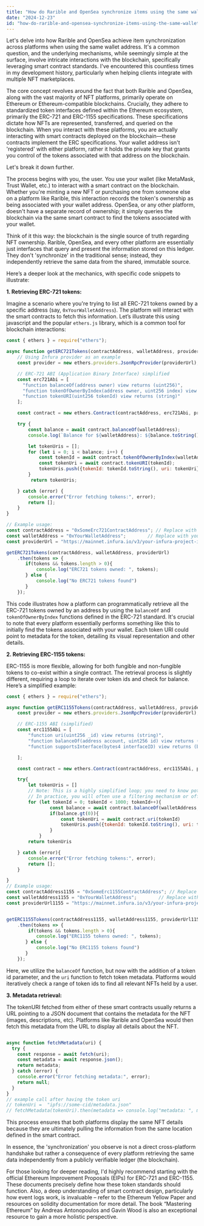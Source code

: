 ```yaml
---
title: "How do Rarible and OpenSea synchronize items using the same wallet address?"
date: "2024-12-23"
id: "how-do-rarible-and-opensea-synchronize-items-using-the-same-wallet-address"
---
```


Let's delve into how Rarible and OpenSea achieve item synchronization across platforms when using the same wallet address. It's a common question, and the underlying mechanisms, while seemingly simple at the surface, involve intricate interactions with the blockchain, specifically leveraging smart contract standards. I've encountered this countless times in my development history, particularly when helping clients integrate with multiple NFT marketplaces.

The core concept revolves around the fact that both Rarible and OpenSea, along with the vast majority of NFT platforms, primarily operate on Ethereum or Ethereum-compatible blockchains. Crucially, they adhere to standardized token interfaces defined within the Ethereum ecosystem, primarily the ERC-721 and ERC-1155 specifications. These specifications dictate how NFTs are represented, transferred, and queried on the blockchain. When you interact with these platforms, you are actually interacting with smart contracts deployed on the blockchain—these contracts implement the ERC specifications. Your wallet address isn't 'registered' with either platform, rather it holds the private key that grants you control of the tokens associated with that address on the blockchain.

Let's break it down further.

The process begins with you, the user. You use your wallet (like MetaMask, Trust Wallet, etc.) to interact with a smart contract on the blockchain. Whether you're minting a new NFT or purchasing one from someone else on a platform like Rarible, this interaction records the token's ownership as being associated with your wallet address. OpenSea, or any other platform, doesn't have a separate record of ownership; it simply queries the blockchain via the same smart contract to find the tokens associated with your wallet.

Think of it this way: the blockchain is the single source of truth regarding NFT ownership. Rarible, OpenSea, and every other platform are essentially just interfaces that query and present the information stored on this ledger. They don't 'synchronize' in the traditional sense; instead, they independently retrieve the same data from the shared, immutable source.

Here’s a deeper look at the mechanics, with specific code snippets to illustrate:

**1. Retrieving ERC-721 tokens:**

Imagine a scenario where you're trying to list all ERC-721 tokens owned by a specific address (say, `0xYourWalletAddress`). The platform will interact with the smart contracts to fetch this information. Let’s illustrate this using javascript and the popular `ethers.js` library, which is a common tool for blockchain interactions:

```javascript
const { ethers } = require("ethers");

async function getERC721Tokens(contractAddress, walletAddress, providerUrl) {
    // Using Infura provider as an example
    const provider = new ethers.providers.JsonRpcProvider(providerUrl);

    // ERC-721 ABI (Application Binary Interface) simplified
    const erc721Abi = [
      "function balanceOf(address owner) view returns (uint256)",
      "function tokenOfOwnerByIndex(address owner, uint256 index) view returns (uint256)",
      "function tokenURI(uint256 tokenId) view returns (string)"
    ];

    const contract = new ethers.Contract(contractAddress, erc721Abi, provider);

    try {
        const balance = await contract.balanceOf(walletAddress);
        console.log(`Balance for ${walletAddress}: ${balance.toString()}`);

        let tokenUris = [];
        for (let i = 0; i < balance; i++) {
            const tokenId = await contract.tokenOfOwnerByIndex(walletAddress, i);
            const tokenUri = await contract.tokenURI(tokenId);
            tokenUris.push({tokenId: tokenId.toString(), uri: tokenUri});
        }
         return tokenUris;

    } catch (error) {
        console.error("Error fetching tokens:", error);
        return [];
    }
}

// Example usage:
const contractAddress = "0xSomeErc721ContractAddress"; // Replace with an actual contract address
const walletAddress = "0xYourWalletAddress";        // Replace with your wallet address
const providerUrl = "https://mainnet.infura.io/v3/your-infura-project-id"; // replace with your infura or similar node provider url

getERC721Tokens(contractAddress, walletAddress, providerUrl)
    .then(tokens => {
       if(tokens && tokens.length > 0){
           console.log("ERC721 tokens owned: ", tokens);
       } else {
           console.log("No ERC721 tokens found")
       }
    });
```
This code illustrates how a platform can programmatically retrieve all the ERC-721 tokens owned by an address by using the `balanceOf` and `tokenOfOwnerByIndex` functions defined in the ERC-721 standard. It's crucial to note that every platform essentially performs something like this to initially find the tokens associated with your wallet. Each token URI could point to metadata for the token, detailing its visual representation and other details.

**2. Retrieving ERC-1155 tokens:**

ERC-1155 is more flexible, allowing for both fungible and non-fungible tokens to co-exist within a single contract. The retrieval process is slightly different, requiring a loop to iterate over token ids and check for balance. Here’s a simplified example:
```javascript
const { ethers } = require("ethers");

async function getERC1155Tokens(contractAddress, walletAddress, providerUrl) {
    const provider = new ethers.providers.JsonRpcProvider(providerUrl);

    // ERC-1155 ABI (simplified)
    const erc1155Abi = [
        "function uri(uint256 _id) view returns (string)",
        "function balanceOf(address account, uint256 id) view returns (uint256)",
        "function supportsInterface(bytes4 interfaceID) view returns (bool)",

    ];

    const contract = new ethers.Contract(contractAddress, erc1155Abi, provider);

    try{
        let tokenUris = []
        // Note: This is a highly simplified loop; you need to know potential token ids for ERC1155.
        // In practice, you will often use a filtering mechanism or off-chain databases to retrieve relevant ids
        for (let tokenId = 0; tokenId < 1000; tokenId++){
                const balance = await contract.balanceOf(walletAddress, tokenId);
                if(balance.gt(0)){
                    const tokenUri = await contract.uri(tokenId)
                    tokenUris.push({tokenId: tokenId.toString(), uri: tokenUri, balance: balance.toString()})
                }
            }
        return tokenUris

    } catch (error){
        console.error("Error fetching tokens:", error);
        return [];
    }

}
// Example usage:
const contractAddress1155 = "0xSomeErc1155ContractAddress"; // Replace with an actual contract address
const walletAddress1155 = "0xYourWalletAddress";        // Replace with your wallet address
const providerUrl1155 = "https://mainnet.infura.io/v3/your-infura-project-id"; // replace with your infura or similar node provider url


getERC1155Tokens(contractAddress1155, walletAddress1155, providerUrl1155)
    .then(tokens => {
        if(tokens && tokens.length > 0){
           console.log("ERC1155 tokens owned: ", tokens);
       } else {
           console.log("No ERC1155 tokens found")
       }
    });

```

Here, we utilize the `balanceOf` function, but now with the addition of a token id parameter, and the `uri` function to fetch token metadata. Platforms would iteratively check a range of token ids to find all relevant NFTs held by a user.

**3. Metadata retrieval:**

The tokenURI fetched from either of these smart contracts usually returns a URL pointing to a JSON document that contains the metadata for the NFT (images, descriptions, etc). Platforms like Rarible and OpenSea would then fetch this metadata from the URL to display all details about the NFT.

```javascript

async function fetchMetadata(uri) {
  try {
    const response = await fetch(uri);
    const metadata = await response.json();
    return metadata;
  } catch (error) {
    console.error("Error fetching metadata:", error);
    return null;
  }
}
// example call after having the token uri
// tokenUri =  "ipfs://some-cid/metadata.json"
// fetchMetadata(tokenUri).then(metadata => console.log("metadata: ", metadata))
```

This process ensures that both platforms display the same NFT details because they are ultimately pulling the information from the same location defined in the smart contract.

In essence, the 'synchronization' you observe is not a direct cross-platform handshake but rather a consequence of every platform retrieving the same data independently from a publicly verifiable ledger (the blockchain).

For those looking for deeper reading, I'd highly recommend starting with the official Ethereum Improvement Proposals (EIPs) for ERC-721 and ERC-1155. These documents precisely define how these token standards should function. Also, a deep understanding of smart contract design, particularly how event logs work, is invaluable – refer to the Ethereum Yellow Paper and resources on solidity documentation for more detail. The book “Mastering Ethereum” by Andreas Antonopoulos and Gavin Wood is also an exceptional resource to gain a more holistic perspective.
